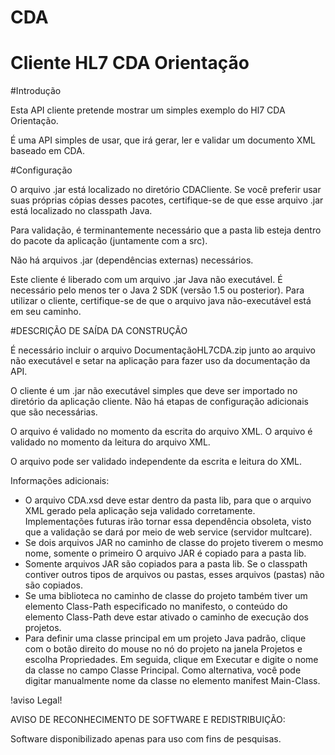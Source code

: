 # CDA
# Cliente HL7 CDA Orientação

#Introdução


Esta API cliente pretende mostrar um simples exemplo  do Hl7 CDA Orientação.

É uma API simples de usar, que irá gerar, ler e  validar um documento XML baseado em CDA.

#Configuração

O arquivo .jar está localizado no diretório CDACliente. Se você preferir usar suas próprias cópias desses pacotes, certifique-se de que esse arquivo .jar está localizado no classpath Java.

Para validação, é terminantemente necessário que a pasta lib esteja dentro do pacote da aplicação (juntamente com a src).

Não há  arquivos .jar (dependências externas) necessários.

Este cliente é liberado com um arquivo .jar Java não executável. É necessário pelo menos ter o Java 2 SDK (versão
1.5 ou posterior). Para utilizar o cliente, certifique-se de que o arquivo java não-executável está em seu caminho.

#DESCRIÇÃO DE SAÍDA DA CONSTRUÇÃO


É necessário incluir o arquivo DocumentaçãoHL7CDA.zip junto ao arquivo não executável e setar na aplicação para fazer uso da documentação da API.

O cliente é um .jar não executável simples que deve ser importado no diretório da aplicação cliente. Não há etapas de configuração adicionais que são necessárias.

O arquivo é validado no momento da escrita do arquivo XML.
O arquivo é validado no momento da leitura do arquivo XML.

O arquivo pode ser validado independente da escrita e leitura do XML.  

Informações adicionais:

* O arquivo CDA.xsd deve estar dentro da pasta lib, para que o arquivo XML gerado pela aplicação
seja validado corretamente. Implementações futuras irão tornar essa dependência obsoleta, visto
que a validação se dará por meio de web service (servidor multcare).
* Se dois arquivos JAR no caminho de classe do projeto tiverem o mesmo nome, somente o primeiro
O arquivo JAR é copiado para a pasta lib.
* Somente arquivos JAR são copiados para a pasta lib.
Se o classpath contiver outros tipos de arquivos ou pastas, esses arquivos (pastas)
não são copiados.
* Se uma biblioteca no caminho de classe do projeto também tiver um elemento Class-Path
especificado no manifesto, o conteúdo do elemento Class-Path deve estar ativado
o caminho de execução dos projetos.
* Para definir uma classe principal em um projeto Java padrão, clique com o botão direito do mouse no nó do projeto
na janela Projetos e escolha Propriedades. Em seguida, clique em Executar e digite o
nome da classe no campo Classe Principal. Como alternativa, você pode digitar manualmente
nome da classe no elemento manifest Main-Class.


!aviso Legal! 

AVISO DE RECONHECIMENTO DE SOFTWARE E REDISTRIBUIÇÃO:

Software disponibilizado apenas para uso com fins de pesquisas.